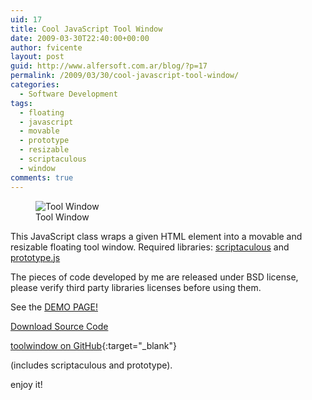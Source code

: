 ```yaml
---
uid: 17
title: Cool JavaScript Tool Window
date: 2009-03-30T22:40:00+00:00
author: fvicente
layout: post
guid: http://www.alfersoft.com.ar/blog/?p=17
permalink: /2009/03/30/cool-javascript-tool-window/
categories:
  - Software Development
tags:
  - floating
  - javascript
  - movable
  - prototype
  - resizable
  - scriptaculous
  - window
comments: true
---
```

<figure>
	<img title="Tool Window" src="{{ site.url }}/images/toolwindow.jpg" alt="Tool Window"/>
	<figcaption>Tool Window</figcaption>
</figure> 

This JavaScript class wraps a given HTML element into a movable and resizable floating tool window. Required libraries: <a title="Scriptaculous" href="http://script.aculo.us/" target="_blank">scriptaculous</a> and <a title="Prototype" href="http://www.prototypejs.org/" target="_blank">prototype.js</a>

<!--more-->

The pieces of code developed by me are released under BSD license, please verify third party libraries licenses before using them.

See the <a title="Tool Window" href="http://www.alfersoft.com.ar/files/toolwindow/index.html" target="_blank">DEMO PAGE!</a>


<a title="Download Tool Window" markdown="0" href="https://github.com/fvicente/toolwindow/archive/master.zip" class="btn">Download Source Code</a>

[toolwindow on GitHub](https://github.com/fvicente/toolwindow "toolwindow on GitHub"){:target="_blank"}

(includes scriptaculous and prototype).

enjoy it!
